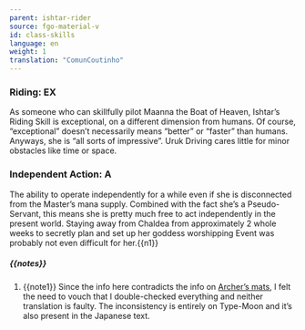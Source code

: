 ```yaml
---
parent: ishtar-rider
source: fgo-material-v
id: class-skills
language: en
weight: 1
translation: "ComunCoutinho"
---
```


### Riding: EX

As someone who can skillfully pilot Maanna the Boat of Heaven, Ishtar’s Riding Skill is exceptional, on a different dimension from humans.
Of course, “exceptional” doesn’t necessarily means “better” or “faster” than humans. Anyways, she is “all sorts of impressive”.
Uruk Driving cares little for minor obstacles like time or space.

### Independent Action: A

The ability to operate independently for a while even if she is disconnected from the Master’s mana supply.
Combined with the fact she’s a Pseudo-Servant, this means she is pretty much free to act independently in the present world.
Staying away from Chaldea from approximately 2 whole weeks to secretly plan and set up her goddess worshipping Event was probably not even difficult for her.{{n1}}

##### {{notes}}

1. {{note1}} Since the info here contradicts the info on [Archer’s mats](https://forums.nrvnqsr.com/showthread.php/6951-Fate-Grand-Order-Mats?p=2796416&viewfull=1#post2796416), I felt the need to vouch that I double-checked everything and neither translation is faulty. The inconsistency is entirely on Type-Moon and it’s also present in the Japanese text.
